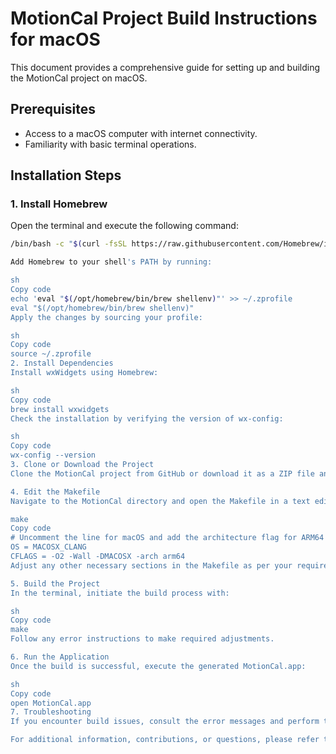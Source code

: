 # MotionCal Project Build Instructions for macOS

This document provides a comprehensive guide for setting up and building the MotionCal project on macOS.

## Prerequisites

- Access to a macOS computer with internet connectivity.
- Familiarity with basic terminal operations.

## Installation Steps

### 1. Install Homebrew

Open the terminal and execute the following command:

```sh
/bin/bash -c "$(curl -fsSL https://raw.githubusercontent.com/Homebrew/install/HEAD/install.sh)"

Add Homebrew to your shell's PATH by running:

sh
Copy code
echo 'eval "$(/opt/homebrew/bin/brew shellenv)"' >> ~/.zprofile
eval "$(/opt/homebrew/bin/brew shellenv)"
Apply the changes by sourcing your profile:

sh
Copy code
source ~/.zprofile
2. Install Dependencies
Install wxWidgets using Homebrew:

sh
Copy code
brew install wxwidgets
Check the installation by verifying the version of wx-config:

sh
Copy code
wx-config --version
3. Clone or Download the Project
Clone the MotionCal project from GitHub or download it as a ZIP file and extract it.

4. Edit the Makefile
Navigate to the MotionCal directory and open the Makefile in a text editor. Make the necessary edits for macOS build options:

make
Copy code
# Uncomment the line for macOS and add the architecture flag for ARM64
OS = MACOSX_CLANG
CFLAGS = -O2 -Wall -DMACOSX -arch arm64
Adjust any other necessary sections in the Makefile as per your requirements.

5. Build the Project
In the terminal, initiate the build process with:

sh
Copy code
make
Follow any error instructions to make required adjustments.

6. Run the Application
Once the build is successful, execute the generated MotionCal.app:

sh
Copy code
open MotionCal.app
7. Troubleshooting
If you encounter build issues, consult the error messages and perform the necessary troubleshooting.

For additional information, contributions, or questions, please refer to the issues section or submit a pull request.
